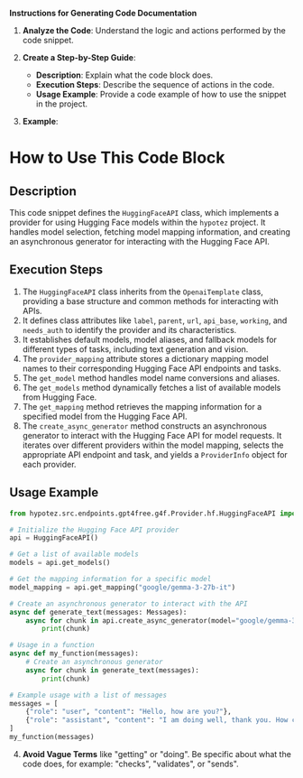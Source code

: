 **Instructions for Generating Code Documentation**

1. **Analyze the Code**: Understand the logic and actions performed by the code snippet.

2. **Create a Step-by-Step Guide**:
    - **Description**: Explain what the code block does.
    - **Execution Steps**: Describe the sequence of actions in the code.
    - **Usage Example**: Provide a code example of how to use the snippet in the project.

3. **Example**:

How to Use This Code Block
========================================================================================

Description
-------------------------
This code snippet defines the `HuggingFaceAPI` class, which implements a provider for using Hugging Face models within the `hypotez` project. It handles model selection, fetching model mapping information, and creating an asynchronous generator for interacting with the Hugging Face API.

Execution Steps
-------------------------
1. The `HuggingFaceAPI` class inherits from the `OpenaiTemplate` class, providing a base structure and common methods for interacting with APIs.
2. It defines class attributes like `label`, `parent`, `url`, `api_base`, `working`, and `needs_auth` to identify the provider and its characteristics.
3. It establishes default models, model aliases, and fallback models for different types of tasks, including text generation and vision.
4. The `provider_mapping` attribute stores a dictionary mapping model names to their corresponding Hugging Face API endpoints and tasks.
5. The `get_model` method handles model name conversions and aliases.
6. The `get_models` method dynamically fetches a list of available models from Hugging Face.
7. The `get_mapping` method retrieves the mapping information for a specified model from the Hugging Face API.
8. The `create_async_generator` method constructs an asynchronous generator to interact with the Hugging Face API for model requests. It iterates over different providers within the model mapping, selects the appropriate API endpoint and task, and yields a `ProviderInfo` object for each provider.

Usage Example
-------------------------

```python
from hypotez.src.endpoints.gpt4free.g4f.Provider.hf.HuggingFaceAPI import HuggingFaceAPI

# Initialize the Hugging Face API provider
api = HuggingFaceAPI()

# Get a list of available models
models = api.get_models()

# Get the mapping information for a specific model
model_mapping = api.get_mapping("google/gemma-3-27b-it")

# Create an asynchronous generator to interact with the API
async def generate_text(messages: Messages):
    async for chunk in api.create_async_generator(model="google/gemma-3-27b-it", messages=messages):
        print(chunk)

# Usage in a function
async def my_function(messages):
    # Create an asynchronous generator
    async for chunk in generate_text(messages):
        print(chunk)

# Example usage with a list of messages
messages = [
    {"role": "user", "content": "Hello, how are you?"},
    {"role": "assistant", "content": "I am doing well, thank you. How can I help you?"},
]
my_function(messages)
```

4. **Avoid Vague Terms** like "getting" or "doing". Be specific about what the code does, for example: "checks", "validates", or "sends".